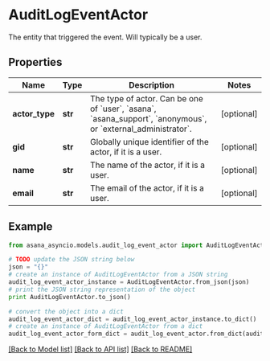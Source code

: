 # AuditLogEventActor

The entity that triggered the event. Will typically be a user.

## Properties

Name | Type | Description | Notes
------------ | ------------- | ------------- | -------------
**actor_type** | **str** | The type of actor. Can be one of &#x60;user&#x60;, &#x60;asana&#x60;, &#x60;asana_support&#x60;, &#x60;anonymous&#x60;, or &#x60;external_administrator&#x60;. | [optional] 
**gid** | **str** | Globally unique identifier of the actor, if it is a user. | [optional] 
**name** | **str** | The name of the actor, if it is a user. | [optional] 
**email** | **str** | The email of the actor, if it is a user. | [optional] 

## Example

```python
from asana_asyncio.models.audit_log_event_actor import AuditLogEventActor

# TODO update the JSON string below
json = "{}"
# create an instance of AuditLogEventActor from a JSON string
audit_log_event_actor_instance = AuditLogEventActor.from_json(json)
# print the JSON string representation of the object
print AuditLogEventActor.to_json()

# convert the object into a dict
audit_log_event_actor_dict = audit_log_event_actor_instance.to_dict()
# create an instance of AuditLogEventActor from a dict
audit_log_event_actor_form_dict = audit_log_event_actor.from_dict(audit_log_event_actor_dict)
```
[[Back to Model list]](../README.md#documentation-for-models) [[Back to API list]](../README.md#documentation-for-api-endpoints) [[Back to README]](../README.md)


